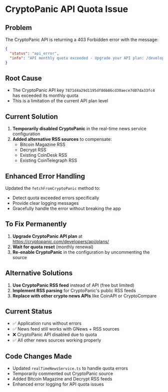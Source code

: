# CryptoPanic API Quota Issue

## Problem
The CryptoPanic API is returning a 403 Forbidden error with the message:
```json
{
  "status": "api_error",
  "info": "API monthly quota exceeded - Upgrade your API plan: /developers/api/plans/"
}
```

## Root Cause
- The CryptoPanic API key `7871d4a29d1195df86b86cd30aece7d07da33fc4` has exceeded its monthly quota
- This is a limitation of the current API plan level

## Current Solution
1. **Temporarily disabled CryptoPanic** in the real-time news service configuration
2. **Added alternative RSS sources** to compensate:
   - Bitcoin Magazine RSS
   - Decrypt RSS
   - Existing CoinDesk RSS
   - Existing CoinTelegraph RSS

## Enhanced Error Handling
Updated the `fetchFromCryptoPanic` method to:
- Detect quota exceeded errors specifically
- Provide clear logging messages
- Gracefully handle the error without breaking the app

## To Fix Permanently
1. **Upgrade CryptoPanic API plan** at https://cryptopanic.com/developers/api/plans/
2. **Wait for quota reset** (monthly renewal)
3. **Re-enable CryptoPanic** in the configuration by uncommenting the source

## Alternative Solutions
1. **Use CryptoPanic RSS feed** instead of API (free but limited)
2. **Implement RSS parsing** for CryptoPanic's public RSS feeds
3. **Replace with other crypto news APIs** like CoinAPI or CryptoCompare

## Current Status
- ✅ Application runs without errors
- ✅ News feed still works with GNews + RSS sources
- ❌ CryptoPanic API disabled due to quota
- ✅ All other news sources working properly

## Code Changes Made
- Updated `realTimeNewsService.ts` to handle quota errors
- Temporarily commented out CryptoPanic source
- Added Bitcoin Magazine and Decrypt RSS feeds
- Enhanced error logging for API quota issues
